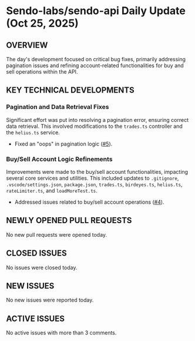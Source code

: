 # Sendo-labs/sendo-api Daily Update (Oct 25, 2025)
## OVERVIEW 
The day's development focused on critical bug fixes, primarily addressing pagination issues and refining account-related functionalities for buy and sell operations within the API.

## KEY TECHNICAL DEVELOPMENTS

### Pagination and Data Retrieval Fixes
Significant effort was put into resolving a pagination error, ensuring correct data retrieval. This involved modifications to the `trades.ts` controller and the `helius.ts` service.
- Fixed an "oops" in pagination logic ([#5](https://github.com/Sendo-labs/sendo-api/pull/5)).

### Buy/Sell Account Logic Refinements
Improvements were made to the buy/sell account functionalities, impacting several core services and utilities. This included updates to `.gitignore`, `.vscode/settings.json`, `package.json`, `trades.ts`, `birdeyes.ts`, `helius.ts`, `rateLimiter.ts`, and `loadMoreTest.ts`.
- Addressed issues related to buy/sell account operations ([#4](https://github.com/Sendo-labs/sendo-api/pull/4)).

## NEWLY OPENED PULL REQUESTS
No new pull requests were opened today.

## CLOSED ISSUES
No issues were closed today.

## NEW ISSUES
No new issues were reported today.

## ACTIVE ISSUES
No active issues with more than 3 comments.